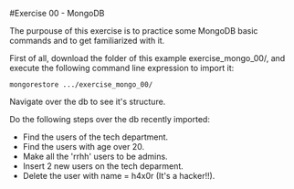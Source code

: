 #Exercise 00 - MongoDB

The purpouse of this exercise is to practice some MongoDB basic commands and to get familiarized with it.

First of all, download the folder of this example exercise_mongo_00/, and execute the following command line expression to import it:

    mongorestore .../exercise_mongo_00/

Navigate over the db to see it's structure.

Do the following steps over the db recently imported:

- Find the users of the tech department.
- Find the users with age over 20.
- Make all the 'rrhh' users to be admins.
- Insert 2 new users on the tech deparment.
- Delete the user with name = h4x0r (It's a hacker!!).
